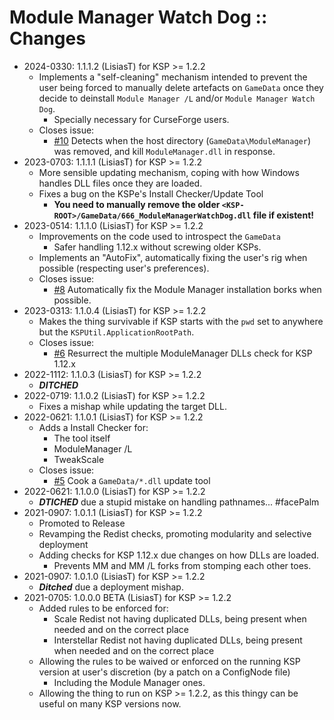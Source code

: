 # Module Manager Watch Dog :: Changes

* 2024-0330: 1.1.1.2 (LisiasT) for KSP >= 1.2.2
	+ Implements a "self-cleaning" mechanism intended to prevent the user being forced to manually delete artefacts on `GameData` once they decide to deinstall `Module Manager /L` and/or `Module Manager Watch Dog`. 
		- Specially necessary for CurseForge users.
	+ Closes issue:
		- [#10](https://github.com/KSP-ModularManagement/ModuleManagerWatchDog/issues/10) Detects when the host directory (`GameData\ModuleManager`) was removed, and kill `ModuleManager.dll` in response.
* 2023-0703: 1.1.1.1 (LisiasT) for KSP >= 1.2.2
	+ More sensible updating mechanism, coping with how Windows handles DLL files once they are loaded.
	+ Fixes a bug on the KSPe's Install Checker/Update Tool
		- **You need to manually remove the older `<KSP-ROOT>/GameData/666_ModuleManagerWatchDog.dll` file if existent!** 
* 2023-0514: 1.1.1.0 (LisiasT) for KSP >= 1.2.2
	+ Improvements on the code used to introspect the `GameData`
		- Safer handling 1.12.x without screwing older KSPs.
	+ Implements an "AutoFix", automatically fixing the user's rig when possible (respecting user's preferences).
	+ Closes issue:
		- [#8](https://github.com/KSP-ModularManagement/ModuleManagerWatchDog/issues/8) Automatically fix the Module Manager installation borks when possible.
* 2023-0313: 1.1.0.4 (LisiasT) for KSP >= 1.2.2
	+ Makes the thing survivable if KSP starts with the `pwd` set to anywhere but the `KSPUtil.ApplicationRootPath`.
	+ Closes issue:
		- [#6](https://github.com/KSP-ModularManagement/ModuleManagerWatchDog/issues/6) Resurrect the multiple ModuleManager DLLs check for KSP 1.12.x 
* 2022-1112: 1.1.0.3 (LisiasT) for KSP >= 1.2.2
	+ ***DITCHED***
* 2022-0719: 1.1.0.2 (LisiasT) for KSP >= 1.2.2
	+ Fixes a mishap while updating the target DLL.
* 2022-0621: 1.1.0.1 (LisiasT) for KSP >= 1.2.2
	+ Adds a Install Checker for:
		- The tool itself
		- ModuleManager /L
		- TweakScale
	+ Closes issue:
		- [#5](https://github.com/KSP-ModularManagement/ModuleManagerWatchDog/issues/5) Cook a `GameData/*.dll` update tool 
* 2022-0621: 1.1.0.0 (LisiasT) for KSP >= 1.2.2
	+ ***DTICHED*** due a stupid mistake on handling pathnames... #facePalm 
* 2021-0907: 1.0.1.1 (LisiasT) for KSP >= 1.2.2
	+ Promoted to Release
	+ Revamping the Redist checks, promoting modularity and selective deployment
	+ Adding checks for KSP 1.12.x due changes on how DLLs are loaded.
		- Prevents MM and MM /L forks from stomping each other toes. 
* 2021-0907: 1.0.1.0 (LisiasT) for KSP >= 1.2.2
	+ ***Ditched*** due a deployment mishap.
* 2021-0705: 1.0.0.0 BETA (LisiasT) for KSP >= 1.2.2
	+ Added rules to be enforced for:
		- Scale Redist not having duplicated DLLs, being present when needed and on the correct place  
		- Interstellar Redist not having duplicated DLLs, being present when needed and on the correct place  
	+ Allowing the rules to be waived or enforced on the running KSP version at user's discretion (by a patch on a ConfigNode file)
		- Including the Module Manager ones. 
	+ Allowing the thing to run on KSP >= 1.2.2, as this thingy can be useful on many KSP versions now.

